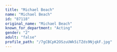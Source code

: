 ```yaml
---
title: "Michael Beach"
name: "Michael Beach"
id: "87118"
original_name: "Michael Beach"
known_for_department: "Acting"
gender: "2"
adult: "false"
profile_path: "/7gCBCpK2OSzuUWk5iTZds9NjqkF.jpg"
---
```


